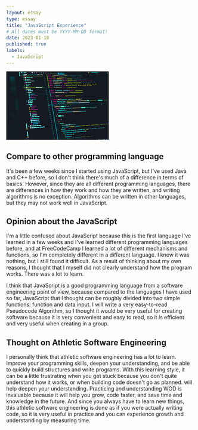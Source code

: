 ```yaml
---
layout: essay
type: essay
title: "JavaScript Experience"
# All dates must be YYYY-MM-DD format!
date: 2023-01-18
published: true
labels:
  - JavaScript
---
```


<img class="img-fluid" src="../img/javaScript.jpeg">

## Compare to other programming language
It's been a few weeks since I started using JavaScript, but I've used Java and C++ before, so I don't think there's much of a difference in terms of basics. However, since they are all different programming languages, there are differences in how they work and how they are written, and writing algorithms is no exception. Algorithms can be written in other languages, but they may not work well in JavaScript.

## Opinion about the JavaScript
I'm a little confused about JavaScript because this is the first language I've learned in a few weeks and I've learned different programming languages before, and at FreeCodeCamp I learned a lot of different mechanisms and functions, so I'm completely different in a different language. I knew it was nothing, but I still found it difficult. As a result of thinking about my own reasons, I thought that I myself did not clearly understand how the program works. There was a lot to learn.

I think that JavaScript is a good programming language from a software engineering point of view, because compared to the languages ​​I have used so far, JavaScript that I thought can be roughly divided into two simple functions: function and data input. I will write a very easy-to-read Pseudocode Algorithm, so I thought it would be very useful for creating software because it is very convenient and easy to read, so it is efficient and very useful when creating in a group.

## Thought on Athletic Software Engineering
I personally think that athletic software engineering has a lot to learn. Improve your programming skills, deepen your understanding, and be able to quickly build structures and write programs. With this learning style, it can be a little frustrating when you get stuck because you don't quite understand how it works, or when building code doesn't go as planned. will help deepen your understanding. Practicing and understanding WOD is invaluable because it will help you grow, code faster, and save time and knowledge in the future. And since you always have to learn new things, this athletic software engineering is done as if you were actually writing code, so it is very useful in practice and you can experience growth and understanding by measuring time.
